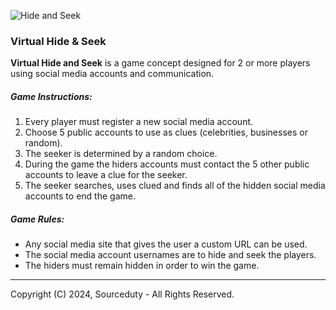 ![Hide and Seek](https://github.com/sourceduty/Virtual_Hide_and_Seek/assets/123030236/c8f7c6dc-2037-424c-9282-238c02b9324e)

### Virtual Hide & Seek

**Virtual Hide and Seek** is a game concept designed for 2 or more players using social media accounts and communication.

##### Game Instructions:

1. Every player must register a new social media account.
2. Choose 5 public accounts to use as clues (celebrities, businesses or random).
3. The seeker is determined by a random choice.
4. During the game the hiders accounts must contact the 5 other public accounts to leave a clue for the seeker.
5. The seeker searches, uses clued and finds all of the hidden social media accounts to end the game.

##### Game Rules:

- Any social media site that gives the user a custom URL can be used.
- The social media account usernames are to hide and seek the players.
- The hiders must remain hidden in order to win the game.

***
Copyright (C) 2024, Sourceduty - All Rights Reserved.
